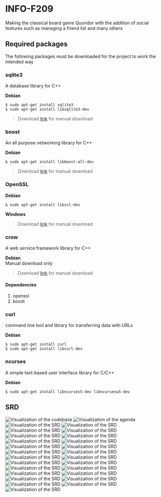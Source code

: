 # INFO-F209
Making the classical board game Quoridor with the addition of social features such as managing a friend list and many others

## Required packages
The following packages must be downloaded for the project to work the intended way  

### sqlite3
A database library for C++

**Debian**
```
$ sudo apt-get install sqlite3
$ sudo apt-get install libsqlite3-dev
```
> Download [link](https://www.sqlite.org/download.html) for manual download

### boost
An all purpose networking library for C++

**Debian**
```
& sudo apt-get install libboost-all-dev
```
> Download [link](https://www.boost.org/) for manual download

### OpenSSL

**Debian**
```
& sudo apt-get install libssl-dev
```

**Windows**
>Download [link](https://slproweb.com/products/Win32OpenSSL.html) for manual download

### crow
A web service framework library for C++

**Debian**  
Manual download only  
>Download [link](https://github.com/CrowCpp/Crow) for manual download

#### Dependencies
1. openssl
1. boost


### curl
command line tool and library for transferring data with URLs

**Debian**  
```
$ sudo apt-get install curl
$ sudo apt-get install libcurl-dev
```

### ncurses
A simple text-based user interface library for C/C++

**Debian**
```
$ sudo apt-get install libncurses5-dev libncursesw5-dev
```

## SRD

![Visualization of the codebase](./diagram.svg)
![Visualization of the agenda](./Requirements/agenda.jpg)
![Visualization of the SRD](./Requirements/SystemRequirementsDocument/Quoridor_SRD/Quoridor_SRD-jpg/Quoridor_SRD-01.jpg)
![Visualization of the SRD](./Requirements/SystemRequirementsDocument/Quoridor_SRD/Quoridor_SRD-jpg/Quoridor_SRD-02.jpg)
![Visualization of the SRD](./Requirements/SystemRequirementsDocument/Quoridor_SRD/Quoridor_SRD-jpg/Quoridor_SRD-03.jpg)
![Visualization of the SRD](./Requirements/SystemRequirementsDocument/Quoridor_SRD/Quoridor_SRD-jpg/Quoridor_SRD-04.jpg)
![Visualization of the SRD](./Requirements/SystemRequirementsDocument/Quoridor_SRD/Quoridor_SRD-jpg/Quoridor_SRD-05.jpg)
![Visualization of the SRD](./Requirements/SystemRequirementsDocument/Quoridor_SRD/Quoridor_SRD-jpg/Quoridor_SRD-06.jpg)
![Visualization of the SRD](./Requirements/SystemRequirementsDocument/Quoridor_SRD/Quoridor_SRD-jpg/Quoridor_SRD-07.jpg)
![Visualization of the SRD](./Requirements/SystemRequirementsDocument/Quoridor_SRD/Quoridor_SRD-jpg/Quoridor_SRD-08.jpg)
![Visualization of the SRD](./Requirements/SystemRequirementsDocument/Quoridor_SRD/Quoridor_SRD-jpg/Quoridor_SRD-09.jpg)
![Visualization of the SRD](./Requirements/SystemRequirementsDocument/Quoridor_SRD/Quoridor_SRD-jpg/Quoridor_SRD-10.jpg)
![Visualization of the SRD](./Requirements/SystemRequirementsDocument/Quoridor_SRD/Quoridor_SRD-jpg/Quoridor_SRD-11.jpg)
![Visualization of the SRD](./Requirements/SystemRequirementsDocument/Quoridor_SRD/Quoridor_SRD-jpg/Quoridor_SRD-12.jpg)
![Visualization of the SRD](./Requirements/SystemRequirementsDocument/Quoridor_SRD/Quoridor_SRD-jpg/Quoridor_SRD-13.jpg)
![Visualization of the SRD](./Requirements/SystemRequirementsDocument/Quoridor_SRD/Quoridor_SRD-jpg/Quoridor_SRD-14.jpg)
![Visualization of the SRD](./Requirements/SystemRequirementsDocument/Quoridor_SRD/Quoridor_SRD-jpg/Quoridor_SRD-15.jpg)
![Visualization of the SRD](./Requirements/SystemRequirementsDocument/Quoridor_SRD/Quoridor_SRD-jpg/Quoridor_SRD-16.jpg)
![Visualization of the SRD](./Requirements/SystemRequirementsDocument/Quoridor_SRD/Quoridor_SRD-jpg/Quoridor_SRD-17.jpg)
![Visualization of the SRD](./Requirements/SystemRequirementsDocument/Quoridor_SRD/Quoridor_SRD-jpg/Quoridor_SRD-18.jpg)
![Visualization of the SRD](./Requirements/SystemRequirementsDocument/Quoridor_SRD/Quoridor_SRD-jpg/Quoridor_SRD-19.jpg)
![Visualization of the SRD](./Requirements/SystemRequirementsDocument/Quoridor_SRD/Quoridor_SRD-jpg/Quoridor_SRD-20.jpg)
![Visualization of the SRD](./Requirements/SystemRequirementsDocument/Quoridor_SRD/Quoridor_SRD-jpg/Quoridor_SRD-21.jpg)
![Visualization of the SRD](./Requirements/SystemRequirementsDocument/Quoridor_SRD/Quoridor_SRD-jpg/Quoridor_SRD-22.jpg)
![Visualization of the SRD](./Requirements/SystemRequirementsDocument/Quoridor_SRD/Quoridor_SRD-jpg/Quoridor_SRD-23.jpg)
![Visualization of the SRD](./Requirements/SystemRequirementsDocument/Quoridor_SRD/Quoridor_SRD-jpg/Quoridor_SRD-24.jpg)
![Visualization of the SRD](./Requirements/SystemRequirementsDocument/Quoridor_SRD/Quoridor_SRD-jpg/Quoridor_SRD-25.jpg)

